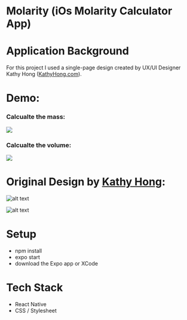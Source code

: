 # Molarity (iOs Molarity Calculator App)

# Application Background

For this project I used a single-page design created by UX/UI Designer Kathy Hong ([KathyHong.com](https://www.kathyhong.com)).

# Demo:

### Calcualte the mass:
![](https://molarity.s3-us-west-1.amazonaws.com/mass.gif)


### Calcualte the volume:
![](https://molarity.s3-us-west-1.amazonaws.com/volume.gif)

# Original Design by [Kathy Hong](https://www.kathyhong.com):

![alt text](https://molarity.s3-us-west-1.amazonaws.com/Screen+Shot+2021-03-25+at+11.31.53+AM.png)


![alt text](https://molarity.s3-us-west-1.amazonaws.com/Screen+Shot+2021-03-25+at+11.32.04+AM.png)


# Setup

* npm install
* expo start
* download the Expo app or XCode

# Tech Stack

* React Native
* CSS / Stylesheet
